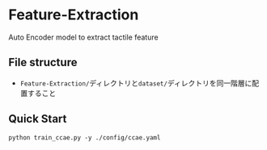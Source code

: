 # Feature-Extraction
Auto Encoder model to extract tactile feature

## File structure
- `Feature-Extraction/`ディレクトリと`dataset/`ディレクトリを同一階層に配置すること

## Quick Start
```
python train_ccae.py -y ./config/ccae.yaml
```

